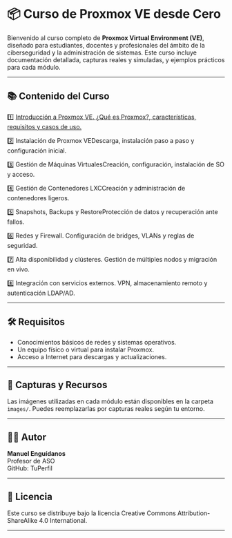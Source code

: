 # 📦 Curso de Proxmox VE desde Cero

Bienvenido al curso completo de **Proxmox Virtual Environment (VE)**, diseñado para estudiantes, docentes y profesionales del ámbito de la ciberseguridad y la administración de sistemas. Este curso incluye documentación detallada, capturas reales y simuladas, y ejemplos prácticos para cada módulo.

---

## 📚 Contenido del Curso

1️⃣ [Introducción a Proxmox VE. ¿Qué es Proxmox?, características, requisitos y casos de uso.](modulo_1_proxmox.md)

2️⃣ Instalación de Proxmox VEDescarga, instalación paso a paso y configuración inicial.

3️⃣ Gestión de Máquinas VirtualesCreación, configuración, instalación de SO y acceso.

4️⃣ Gestión de Contenedores LXCCreación y administración de contenedores ligeros.

5️⃣ Snapshots, Backups y RestoreProtección de datos y recuperación ante fallos.

6️⃣ Redes y Firewall. Configuración de bridges, VLANs y reglas de seguridad. 

7️⃣ Alta disponibilidad y clústeres. Gestión de múltiples nodos y migración en vivo.

8️⃣ Integración con servicios externos. VPN, almacenamiento remoto y autenticación LDAP/AD.

---

## 🛠️ Requisitos

- Conocimientos básicos de redes y sistemas operativos.
- Un equipo físico o virtual para instalar Proxmox.
- Acceso a Internet para descargas y actualizaciones.

---

## 📸 Capturas y Recursos

Las imágenes utilizadas en cada módulo están disponibles en la carpeta `images/`. Puedes reemplazarlas por capturas reales según tu entorno.

---

## 🧑‍🏫 Autor

**Manuel Enguídanos**  
Profesor de ASO  
GitHub: TuPerfil

---

## 📄 Licencia

Este curso se distribuye bajo la licencia Creative Commons Attribution-ShareAlike 4.0 International.

---

